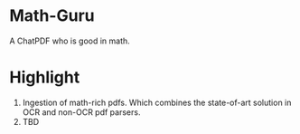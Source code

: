 # Math-Guru
A ChatPDF who is good in math.

# Highlight
1. Ingestion of math-rich pdfs. Which combines the state-of-art solution in OCR and non-OCR pdf parsers.
2. TBD
